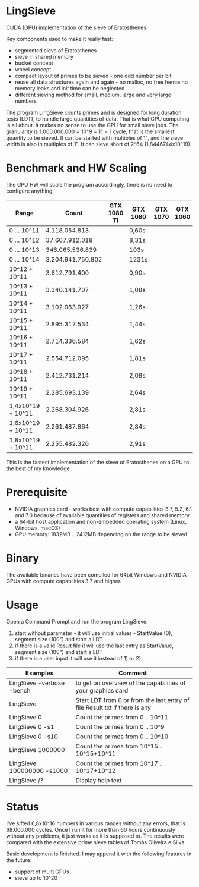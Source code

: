 # LingSieve
CUDA (GPU) implementation of the sieve of Eratosthenes.


Key components used to make it really fast:
 - segmented sieve of Eratosthenes
 - sieve in shared memory
 - bucket concept
 - wheel concept
 - compact layout of primes to be sieved - one odd number per bit
 - reuse all data structures again and again - no malloc, no free hence no memory leaks and init time can be neglected
 - different sieving method for small, medium, large and very large numbers



The program LingSieve counts primes and is designed for long duration tests (LDT), to handle large quantities of data. That is what GPU computing is all about. It makes no sense to use the GPU for small sieve jobs.
The granularity is 1.000.000.000 = 10^9 = 1" = 1 cycle, that is the smallest quantity to be sieved. It can be started with multiples of 1", and the sieve width is also in multiples of 1". It can sieve short of 2^64 (1,8446744x10^19).


 
Benchmark and HW Scaling
========================

The GPU HW will scale the program accordingly, there is no need to configure anything.


Range | Count | GTX 1080 Ti | GTX 1080 | GTX 1070 | GTX 1060 | GTX 1050
----- | ----- | ----------- | -------- | -------- | -------- | --------
0 … 10^11	| 4.118.054.813	| | 0,60s
0 … 10^12	| 37.607.912.018	| | 8,31s
0 … 10^13	| 346.065.536.839	| | 103s
0 … 10^14	| 3.204.941.750.802	| | 1231s
10^12 + 10^11	| 3.612.791.400	| | 0,90s
10^13 + 10^11	| 3.340.141.707	| | 1,08s
10^14 + 10^11	| 3.102.063.927	| | 1,26s
10^15 + 10^11	| 2.895.317.534	| | 1,44s
10^16 + 10^11	| 2.714.336.584	| | 1,62s
10^17 + 10^11	| 2.554.712.095	| | 1,81s
10^18 + 10^11	| 2.412.731.214	| | 2,08s
10^19 + 10^11	| 2.285.693.139	| | 2,64s
1,4x10^19 + 10^11	| 2.268.304.926	| | 2,81s
1,6x10^19 + 10^11	| 2.261.487.864	| | 2,84s
1,8x10^19 + 10^11	| 2.255.482.326	| | 2,91s

This is the fastest implementation of the sieve of Eratosthenes on a GPU to the best of my knowledge.


Prerequisite
============

 - NVIDIA graphics card - works best with compute capabilities 3.7, 5.2, 6.1 and 7.0
   because of available quantities of registers and shared memory
 - a 64-bit host application and non-embedded operating system (Linux, Windows, macOS)
 - GPU memory: 1832MB .. 2412MB depending on the range to be sieved
 
 
Binary
======
The available binaries have been compiled for 64bit Windows and NVIDIA GPUs with compute capabilities 3.7 and higher.


Usage
=====

  Open a Command Prompt and run the program LingSieve:
  
  1) start without parameter - it will use initial values - StartValue (0), segment size (100") and start a LDT
  2) if there is a valid Result file it will use the last entry as StartValue, segment size (100") and start a LDT
  3) if there is a user input it will use it instead of 1) or 2)


  
  
Examples            | Comment
------------------- | --------
  LingSieve -verbose -bench		| to get on overview of the capabilities of your graphics card
  LingSieve				             | Start LDT from 0 or from the last entry of file Result.txt if there is any
  LingSieve 0			          | Count the primes from 0 .. 10^11
  LingSieve 0 -s1		        | Count the primes from 0 .. 10^9
  LingSieve 0 -s10		      | Count the primes from 0 .. 10^10
  LingSieve 1000000		      | Count the primes from 10^15 .. 10^15+10^11
  LingSieve 100000000 -s1000	| Count the primes from 10^17 .. 10^17+10^12
  LingSieve /?			        | Display help text
  
  
  
  Status
  ======
  
  I've sifted 6,8x10^16 numbers in various ranges without any errors, that is 68.000.000 cycles. Once I run it for more than 60 hours continuously without any problems, it just works as it is supposed to. The results were compared with the extensive prime sieve tables of Tomás Oliveira e Silva.
  
  
  Basic development is finished.
  I may append it with the following features in the future:
  - support of multi GPUs
  - sieve up to 10^20
